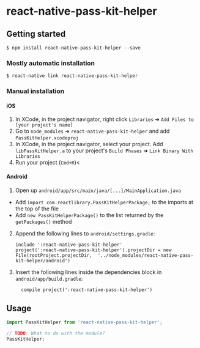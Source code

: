 # react-native-pass-kit-helper

## Getting started

`$ npm install react-native-pass-kit-helper --save`

### Mostly automatic installation

`$ react-native link react-native-pass-kit-helper`

### Manual installation


#### iOS

1. In XCode, in the project navigator, right click `Libraries` ➜ `Add Files to [your project's name]`
2. Go to `node_modules` ➜ `react-native-pass-kit-helper` and add `PassKitHelper.xcodeproj`
3. In XCode, in the project navigator, select your project. Add `libPassKitHelper.a` to your project's `Build Phases` ➜ `Link Binary With Libraries`
4. Run your project (`Cmd+R`)<

#### Android

1. Open up `android/app/src/main/java/[...]/MainApplication.java`
  - Add `import com.reactlibrary.PassKitHelperPackage;` to the imports at the top of the file
  - Add `new PassKitHelperPackage()` to the list returned by the `getPackages()` method
2. Append the following lines to `android/settings.gradle`:
  	```
  	include ':react-native-pass-kit-helper'
  	project(':react-native-pass-kit-helper').projectDir = new File(rootProject.projectDir, 	'../node_modules/react-native-pass-kit-helper/android')
  	```
3. Insert the following lines inside the dependencies block in `android/app/build.gradle`:
  	```
      compile project(':react-native-pass-kit-helper')
  	```


## Usage
```javascript
import PassKitHelper from 'react-native-pass-kit-helper';

// TODO: What to do with the module?
PassKitHelper;
```
